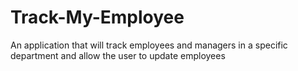 # Track-My-Employee
An application that will track employees and managers in a specific department and allow the user to update employees 

